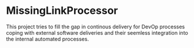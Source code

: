 # MissingLinkProcessor

This project tries to fill the gap in continous delivery for DevOp processes coping with external software deliveries and their seemless integration into the internal automated processes.
